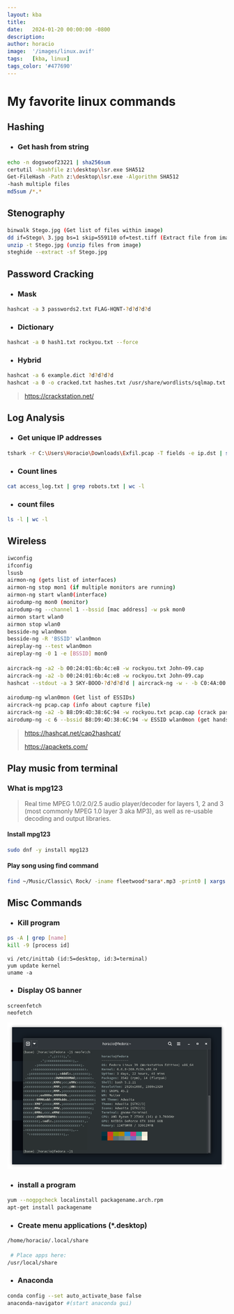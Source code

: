 ```yaml
---
layout: kba
title:  
date:   2024-01-20 00:00:00 -0800
description:
author: horacio 
image:  '/images/linux.avif'
tags:   [kba, linux]
tags_color: '#477690'
---
```

# My favorite linux commands

## Hashing
- ### Get hash from string

```bash
echo -n dogswoof23221 | sha256sum
certutil -hashfile z:\desktop\lsr.exe SHA512
Get-FileHash -Path z:\desktop\lsr.exe -Algorithm SHA512
-hash multiple files
md5sum /*.*
```

## Stenography

```bash
binwalk Stego.jpg (Get list of files within image)
dd if=Stego\ 3.jpg bs=1 skip=559110 of=test.tiff (Extract file from image)
unzip -t Stego.jpg (unzip files from image)
steghide --extract -sf Stego.jpg
```

## Password Cracking
 - ### Mask

```bash
hashcat -a 3 passwords2.txt FLAG-HQNT-?d?d?d?d
```

 - ### Dictionary

```bash
hashcat -a 0 hash1.txt rockyou.txt --force
```

 - ### Hybrid

```bash
hashcat -a 6 example.dict ?d?d?d?d
hashcat -a 0 -o cracked.txt hashes.txt /usr/share/wordlists/sqlmap.txt -O
```

> https://crackstation.net/

## Log Analysis
 - ### Get unique IP addresses

```bash
tshark -r C:\Users\Horacio\Downloads\Exfil.pcap -T fields -e ip.dst | sort | uniq >> C:\Users\Horacio\Downloads\uniq.txt
```

 - ### Count lines

```bash
cat access_log.txt | grep robots.txt | wc -l
```

 - ### count files

```bash
ls -l | wc -l
```

## Wireless

```bash
iwconfig
ifconfig
lsusb
airmon-ng (gets list of interfaces)
airmon-ng stop mon1 (if multiple monitors are running)
airmon-ng start wlan0(interface)
airodump-ng mon0 (monitor)
airodump-ng --channel 1 --bssid [mac address] -w psk mon0
airmon start wlan0
airmon stop wlan0
besside-ng wlan0mon
besside-ng -R 'BSSID' wlan0mon
aireplay-ng --test wlan0mon
aireplay-ng -0 1 -e [BSSID] mon0

aircrack-ng -a2 -b 00:24:01:6b:4c:e8 -w rockyou.txt John-09.cap
aircrack-ng -a2 -b 00:24:01:6b:4c:e8 -w rockyou.txt John-09.cap
hashcat --stdout -a 3 SKY-BOOO-?d?d?d?d | aircrack-ng -w - -b C0:4A:00:80:76:E4 Cracking\ 3.cap

airodump-ng wlan0mon (Get list of ESSIDs)
aircrack-ng pcap.cap (info about capture file)
aircrack-ng -a2 -b B8:D9:4D:38:6C:94 -w rockyou.txt pcap.cap (crack password)
airodump-ng -c 6 --bssid B8:D9:4D:38:6C:94 -w ESSID wlan0mon (get handshake)
```

> https://hashcat.net/cap2hashcat/
>
> https://apackets.com/

## Play music from terminal

### What is mpg123 

> Real time MPEG 1.0/2.0/2.5 audio player/decoder for layers 1, 2 and 3 (most commonly MPEG 1.0 layer 3 aka MP3), as well as re-usable decoding and output libraries.

#### Install mpg123

```bash
sudo dnf -y install mpg123
```

#### Play song using find command

```bash
find ~/Music/Classic\ Rock/ -iname fleetwood*sara*.mp3 -print0 | xargs -0 mpg123
```

## Misc Commands
 - ### Kill program

```bash
ps -A | grep [name]
kill -9 [process id]
```

```
vi /etc/inittab (id:5=desktop, id:3=terminal)
yum update kernel
uname -a
```

 - ### Display OS banner

```bash
screenfetch
neofetch
```
![Neofetch](/images/Screenshot_20240125_010240.png)

 - ### install a program

```bash
yum --nogpgcheck localinstall packagename.arch.rpm
apt-get install packagename
```

 - ### Create menu applications (*.desktop)

```bash
/home/horacio/.local/share

 # Place apps here:
/usr/local/share
```
 - ### Anaconda

```bash
conda config --set auto_activate_base false
anaconda-navigator #(start anaconda gui)
```

